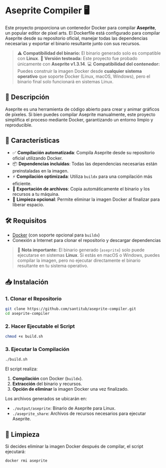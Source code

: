 # Aseprite Compiler 🖥️

Este proyecto proporciona un contenedor Docker para compilar **Aseprite**, un popular editor de píxel arts. El Dockerfile está configurado para compilar Aseprite desde su repositorio oficial, manejar todas las dependencias necesarias y exportar el binario resultante junto con sus recursos.

> ⚠️ **Compatibilidad del binario:** El binario generado solo es compatible con **Linux**.
> 🧪 **Versión testeada:** Este proyecto fue probado únicamente con **Aseprite v1.3.14**.
> 💻 **Compatibilidad del contenedor:** Puedes construir la imagen Docker desde **cualquier sistema operativo** que soporte Docker (Linux, macOS, Windows), pero el binario final solo funcionará en sistemas Linux.

## 🚀 Descripción

Aseprite es una herramienta de código abierto para crear y animar gráficos de píxeles. Si bien puedes compilar Aseprite manualmente, este proyecto simplifica el proceso mediante Docker, garantizando un entorno limpio y reproducible.

## 🌟 Características

* ✅ **Compilación automatizada**: Compila Aseprite desde su repositorio oficial utilizando Docker.
* 📦 **Dependencias incluidas**: Todas las dependencias necesarias están preinstaladas en la imagen.
* ⚡ **Compilación optimizada**: Utiliza `buildx` para una compilación más eficiente.
* 📁 **Exportación de archivos**: Copia automáticamente el binario y los recursos a tu máquina.
* 🧹 **Limpieza opcional**: Permite eliminar la imagen Docker al finalizar para liberar espacio.

## 🛠️ Requisitos

* [Docker](https://www.docker.com/get-started) (con soporte opcional para `buildx`)
* Conexión a Internet para clonar el repositorio y descargar dependencias

> 📌 **Nota importante:** El binario generado (`aseprite`) solo puede ejecutarse en sistemas **Linux**. Si estás en macOS o Windows, puedes compilar la imagen, pero no ejecutar directamente el binario resultante en tu sistema operativo.

## 📥 Instalación

### 1. Clonar el Repositorio

```bash
git clone https://github.com/santitub/aseprite-compiler.git
cd aseprite-compiler
```

### 2. Hacer Ejecutable el Script

```bash
chmod +x build.sh
```

### 3. Ejecutar la Compilación

```bash
./build.sh
```

El script realiza:

1. **Compilación** con Docker (`buildx`).
2. **Extracción** del binario y recursos.
3. **Opción de eliminar** la imagen Docker una vez finalizado.

Los archivos generados se ubicarán en:

* `./output/aseprite`: Binario de Aseprite para Linux.
* `./aseprite_share`: Archivos de recursos necesarios para ejecutar Aseprite.

## 🧹 Limpieza

Si decides eliminar la imagen Docker después de compilar, el script ejecutará:

```bash
docker rmi aseprite

